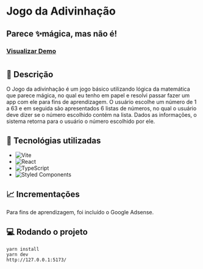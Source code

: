 # Jogo da Adivinhação
## Parece ✨mágica, mas não é!
### [Visualizar Demo](https://jogo-adivinhacao.vercel.app/)
#
## 📝 Descrição
O Jogo da adivinhação é um jogo básico utilizando lógica da matemática que parece mágica, no qual eu tenho em papel e resolvi passar fazer um app com ele para fins de aprendizagem. O usuário escolhe um número de 1 a 63 e em seguida são apresentados 6 listas de números, no qual o usuário deve dizer se o número escolhido contém na lista.
Dados as informações, o sistema retorna para o usuário o número escolhido por ele.

## 🔧 Tecnológias utilizadas
- ![Vite](https://img.shields.io/badge/vite-%23646CFF.svg?style=for-the-badge&logo=vite&logoColor=white)
- ![React](https://img.shields.io/badge/react-%2320232a.svg?style=for-the-badge&logo=react&logoColor=%2361DAFB)
- ![TypeScript](https://img.shields.io/badge/typescript-%23007ACC.svg?style=for-the-badge&logo=typescript&logoColor=white)
- ![Styled Components](https://img.shields.io/badge/styled--components-DB7093?style=for-the-badge&logo=styled-components&logoColor=white)


## 📈 Incrementações
Para fins de aprendizagem, foi incluído o Google Adsense.

## 💻 Rodando o projeto
    yarn install
    yarn dev 
    http://127.0.0.1:5173/
